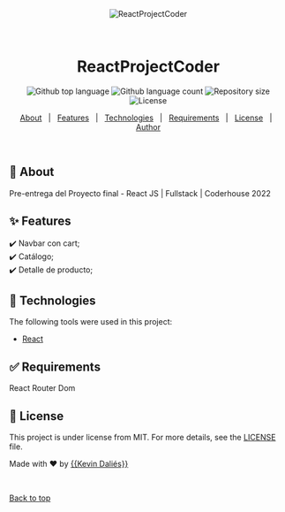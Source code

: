 <div align="center" id="top"> 
  <img src="./.github/app.gif" alt="ReactProjectCoder" />

  &#xa0;

  <!-- <a href="https://reactprojectcoder.netlify.app">Demo</a> -->
</div>

<h1 align="center">ReactProjectCoder</h1>

<p align="center">
  <img alt="Github top language" src="https://img.shields.io/github/languages/top/{{YOUR_GITHUB_USERNAME}}/reactprojectcoder?color=56BEB8">

  <img alt="Github language count" src="https://img.shields.io/github/languages/count/{{YOUR_GITHUB_USERNAME}}/reactprojectcoder?color=56BEB8">

  <img alt="Repository size" src="https://img.shields.io/github/repo-size/{{YOUR_GITHUB_USERNAME}}/reactprojectcoder?color=56BEB8">

  <img alt="License" src="https://img.shields.io/github/license/{{YOUR_GITHUB_USERNAME}}/reactprojectcoder?color=56BEB8">

  <!-- <img alt="Github issues" src="https://img.shields.io/github/issues/{{YOUR_GITHUB_USERNAME}}/reactprojectcoder?color=56BEB8" /> -->

  <!-- <img alt="Github forks" src="https://img.shields.io/github/forks/{{YOUR_GITHUB_USERNAME}}/reactprojectcoder?color=56BEB8" /> -->

  <!-- <img alt="Github stars" src="https://img.shields.io/github/stars/{{YOUR_GITHUB_USERNAME}}/reactprojectcoder?color=56BEB8" /> -->
</p>

<!-- Status -->

<!-- <h4 align="center"> 
	🚧  ReactProjectCoder 🚀 Under construction...  🚧
</h4> 

<hr> -->

<p align="center">
  <a href="#dart-about">About</a> &#xa0; | &#xa0; 
  <a href="#sparkles-features">Features</a> &#xa0; | &#xa0;
  <a href="#rocket-technologies">Technologies</a> &#xa0; | &#xa0;
  <a href="#white_check_mark-requirements">Requirements</a> &#xa0; | &#xa0;
  <a href="#memo-license">License</a> &#xa0; | &#xa0;
  <a href="https://github.com/firewall-91" target="_blank">Author</a>
</p>

<br>

## :dart: About ##

Pre-entrega del Proyecto final - React JS | Fullstack | Coderhouse 2022

## :sparkles: Features ##

:heavy_check_mark: Navbar con cart;\
:heavy_check_mark: Catálogo;\
:heavy_check_mark: Detalle de producto;

## :rocket: Technologies ##

The following tools were used in this project:

- [React](https://pt-br.reactjs.org/)

## :white_check_mark: Requirements ##

React Router Dom


## :memo: License ##

This project is under license from MIT. For more details, see the [LICENSE](LICENSE.md) file.


Made with :heart: by <a href="https://github.com/firewall-91" target="_blank">{{Kevin Daliés}}</a>

&#xa0;

<a href="#top">Back to top</a>
